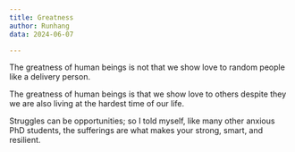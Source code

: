 ```yaml
---
title: Greatness 
author: Runhang
data: 2024-06-07

---
```


The greatness of human beings is not that we show love to random people like a delivery person.

The greatness of human beings is that we show love to others despite they we are also living at the hardest time of our life. 

Struggles can be opportunities; so I told myself, like many other anxious PhD students, the sufferings are what makes your strong, smart, and resilient. 




